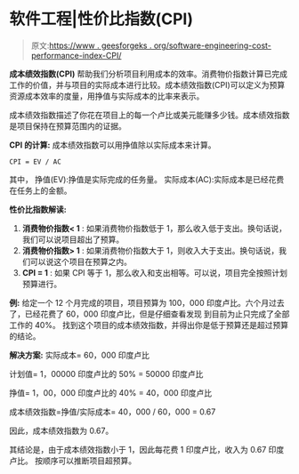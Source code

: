# 软件工程|性价比指数(CPI)

> 原文:[https://www . geesforgeks . org/software-engineering-cost-performance-index-CPI/](https://www.geeksforgeeks.org/software-engineering-cost-performance-index-cpi/)

**成本绩效指数(CPI)** 帮助我们分析项目利用成本的效率。消费物价指数计算已完成工作的价值，并与项目的实际成本进行比较。成本绩效指数(CPI)可以定义为预算资源成本效率的度量，用挣值与实际成本的比率来表示。

成本绩效指数描述了你花在项目上的每一个卢比或美元能赚多少钱。成本绩效指数是项目保持在预算范围内的证据。

**CPI 的计算:**
成本绩效指数可以用挣值除以实际成本来计算。

```
CPI = EV / AC 
```

其中，
挣值(EV):挣值是实际完成的任务量。
实际成本(AC):实际成本是已经花费在任务上的金额。

**性价比指数解读:**

1.  **消费物价指数< 1** :
    如果消费物价指数低于 1，那么收入低于支出。换句话说，我们可以说项目超出了预算。
2.  **消费物价指数> 1** :
    如果消费物价指数大于 1，则收入大于支出。换句话说，我们可以说这个项目在预算之内。
3.  **CPI = 1** :
    如果 CPI 等于 1，那么收入和支出相等。可以说，项目完全按照计划预算进行。

**例:**
给定一个 12 个月完成的项目，项目预算为 100，000 印度卢比。六个月过去了，已经花费了 60，000 印度卢比，但是仔细查看发现
到目前为止只完成了全部工作的 40%。
找到这个项目的成本绩效指数，并得出你是低于预算还是超过预算的结论。

**解决方案:**
实际成本= 60，000 印度卢比

计划值= 1，00000 印度卢比的 50% = 50000 印度卢比

挣值= 1，00，000 印度卢比的 40% = 40，000 印度卢比

成本绩效指数=挣值/实际成本= 40，000 / 60，000 = 0.67

因此，成本绩效指数为 0.67。

其结论是，由于成本绩效指数小于 1，因此每花费 1 印度卢比，收入为 0.67 印度卢比。
按顺序可以推断项目超预算。
